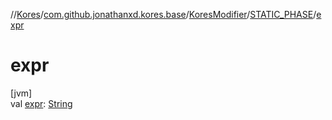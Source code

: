 //[Kores](../../../../index.md)/[com.github.jonathanxd.kores.base](../../index.md)/[KoresModifier](../index.md)/[STATIC_PHASE](index.md)/[expr](expr.md)

# expr

[jvm]\
val [expr](expr.md): [String](https://kotlinlang.org/api/latest/jvm/stdlib/kotlin/-string/index.html)
